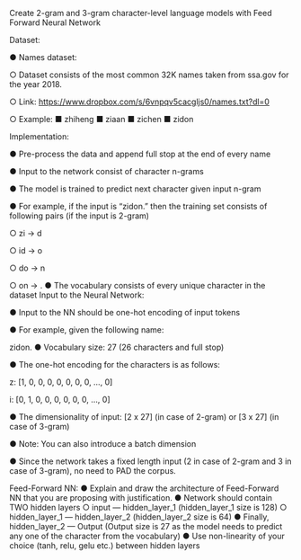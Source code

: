 Create 2-gram and 3-gram character-level language models with Feed Forward Neural Network

Dataset:

● Names dataset:

○ Dataset consists of the most common 32K names taken from ssa.gov for the year 2018.

○ Link: https://www.dropbox.com/s/6vnpqv5cacgljs0/names.txt?dl=0

○ Example: ■ zhiheng ■ ziaan ■ zichen ■ zidon

Implementation:

● Pre-process the data and append full stop at the end of every name

● Input to the network consist of character n-grams

● The model is trained to predict next character given input n-gram

● For example, if the input is “zidon.” then the training set consists of following pairs (if the input is 2-gram)

○ zi -> d

○ id -> o

○ do -> n

○ on -> .
● The vocabulary consists of every unique character in the dataset Input to the Neural Network:

● Input to the NN should be one-hot encoding of input tokens

● For example, given the following name:

zidon.
● Vocabulary size: 27 (26 characters and full stop)

● The one-hot encoding for the characters is as follows:

z: [1, 0, 0, 0, 0, 0, 0, 0, …, 0]

i: [0, 1, 0, 0, 0, 0, 0, 0, …, 0]

● The dimensionality of input: [2 x 27] (in case of 2-gram) or [3 x 27] (in case of 3-gram)

● Note: You can also introduce a batch dimension

● Since the network takes a fixed length input (2 in case of 2-gram and 3 in case of 3-gram), no need to PAD the corpus.

Feed-Forward NN:
● Explain and draw the architecture of Feed-Forward NN that you are proposing
  with justification.
  ● Network should contain TWO hidden layers
    ○ input — hidden_layer_1 (hidden_layer_1 size is 128)
    ○ hidden_layer_1 — hidden_layer_2 (hidden_layer_2 size is 64)
  ● Finally, hidden_layer_2 — Output (Output size is 27 as the model needs to
    predict any one of the character from the vocabulary)
  ● Use non-linearity of your choice (tanh, relu, gelu etc.) between hidden layers


